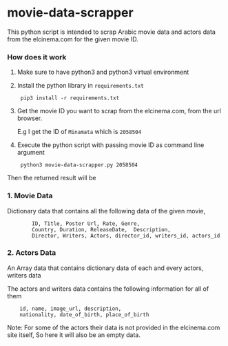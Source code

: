 # movie-data-scrapper

This python script is intended to scrap Arabic movie data and actors data from the elcinema.com for the given movie ID.

### How does it work
1. Make sure to have python3 and python3 virtual environment

2. Install the python library in `requirements.txt`

        pip3 install -r requirements.txt

3. Get the movie ID you want to scrap from the elcinema.com, from the url browser.

    E.g I get the ID of `Minamata` which is `2058504` 

4. Execute the python script with passing movie ID as command line argument

        python3 movie-data-scrapper.py 2058504

Then the returned result will be 

### 1. Movie Data 

Dictionary data that contains all the following data of the given movie,

            ID, Title, Poster Url, Rate, Genre,
            Country, Duration, ReleaseDate,  Description,
            Director, Writers, Actors, director_id, writers_id, actors_id

### 2. Actors Data

An Array data that contains dictionary data of each and every actors, writers data

The actors and writers data contains the following information for all of them

        id, name, image_url, description,
        nationality, date_of_birth, place_of_birth

Note: For some of the actors their data is not provided in the elcinema.com site itself, So here it will also be an empty data.
